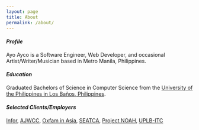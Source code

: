 ```yaml
---
layout: page
title: About
permalink: /about/
---
```


#### *Profile*
Ayo Ayco is a Software Engineer, Web Developer, and occasional Artist/Writer/Musician based in Metro Manila, Philippines.

#### *Education*
Graduated Bachelors of Science in Computer Science from the [University of the Philippines in Los Ba&ntilde;os, Philippines](https://uplb.edu.ph).

#### *Selected Clients/Employers*
[Infor](https://infor.com), [AJWCC](http://ajwcc.ateneo.edu/), [Oxfam in Asia](https://asia.oxfam.org), [SEATCA](http://seatca.org/), [Project NOAH](http://noah.up.edu.ph), [UPLB-ITC](https://itc.uplb.edu.ph)

